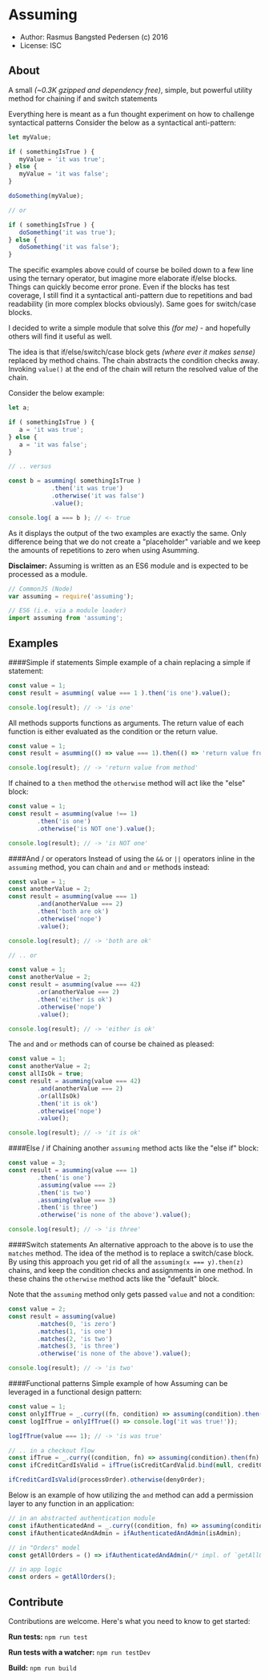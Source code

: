 # Assuming

* Author: Rasmus Bangsted Pedersen (c) 2016
* License: ISC

## About
A small *(~0.3K gzipped and dependency free)*, simple, but powerful utility method for chaining if and switch statements

Everything here is meant as a fun thought experiment on how to challenge syntactical patterns
Consider the below as a syntactical anti-pattern:
```js
let myValue;

if ( somethingIsTrue ) {
   myValue = 'it was true';
} else {
   myValue = 'it was false';
}

doSomething(myValue);

// or

if ( somethingIsTrue ) {
   doSomething('it was true');
} else {
   doSomething('it was false');
}
```
The specific examples above could of course be boiled down to a few line using the ternary operator, but imagine more elaborate if/else
blocks. Things can quickly become error prone. Even if the blocks has test coverage, I still find it a syntactical anti-pattern due
to repetitions and bad readability (in more complex blocks obviously). Same goes for switch/case blocks.

I decided to write a simple module that solve this *(for me)* - and hopefully others will find it useful as well.

The idea is that if/else/switch/case block gets *(where ever it makes sense)* replaced by method chains.
The chain abstracts the condition checks away.
Invoking `value()` at the end of the chain will return the resolved value of the chain.

Consider the below example:
```js
let a;

if ( somethingIsTrue ) {
   a = 'it was true';
} else {
   a = 'it was false';
}

// .. versus

const b = asumming( somethingIsTrue )
            .then('it was true')
            .otherwise('it was false')
            .value();

console.log( a === b ); // <- true
```
As it displays the output of the two examples are exactly the same. Only difference being that we do not create
a "placeholder" variable and we keep the amounts of repetitions to zero when using Asumming.

**Disclaimer:** Assuming is written as an ES6 module and is expected to be processed as a module.

```js
// CommonJS (Node)
var assuming = require('assuming');

// ES6 (i.e. via a module loader)
import assuming from 'assuming';
```

## Examples

####Simple if statements
Simple example of a chain replacing a simple if statement:
```js
const value = 1;
const result = asumming( value === 1 ).then('is one').value();

console.log(result); // -> 'is one'
```

All methods supports functions as arguments.
The return value of each function is either evaluated as the condition or the return value.
```js
const value = 1;
const result = asumming(() => value === 1).then(() => 'return value from method').value();

console.log(result); // -> 'return value from method'
```

If chained to a `then` method the `otherwise` method will act like the "else" block:
```js
const value = 1;
const result = asumming(value !== 1)
        .then('is one')
        .otherwise('is NOT one').value();

console.log(result); // -> 'is NOT one'
```

####And / or operators
Instead of using the `&&` or `||` operators inline in the `assuming` method, you can chain `and` and `or` methods instead:
```js
const value = 1;
const anotherValue = 2;
const result = asumming(value === 1)
        .and(anotherValue === 2)
        .then('both are ok')
        .otherwise('nope')
        .value();

console.log(result); // -> 'both are ok'

// .. or

const value = 1;
const anotherValue = 2;
const result = asumming(value === 42)
        .or(anotherValue === 2)
        .then('either is ok')
        .otherwise('nope')
        .value();

console.log(result); // -> 'either is ok'
```

The `and` and `or` methods can of course be chained as pleased:
```js
const value = 1;
const anotherValue = 2;
const allIsOk = true;
const result = asumming(value === 42)
        .and(anotherValue === 2)
        .or(allIsOk)
        .then('it is ok')
        .otherwise('nope')
        .value();

console.log(result); // -> 'it is ok'
```
####Else / if
Chaining another `assuming` method acts like the "else if" block:
```js
const value = 3;
const result = asumming(value === 1)
        .then('is one')
        .assuming(value === 2)
        .then('is two')
        .assuming(value === 3)
        .then('is three')
        .otherwise('is none of the above').value();

console.log(result); // -> 'is three'
```
####Switch statements
An alternative approach to the above is to use the `matches` method. The idea of the method
is to replace a switch/case block. By using this approach you get rid of all the `assuming(x === y).then(z)` chains,
and keep the condition checks and assignments in one method.
In these chains the `otherwise` method acts like the "default" block.

Note that the `assuming` method only gets passed `value` and not a condition:
```js
const value = 2;
const result = assuming(value)
        .matches(0, 'is zero')
        .matches(1, 'is one')
        .matches(2, 'is two')
        .matches(3, 'is three')
        .otherwise('is none of the above').value();

console.log(result); // -> 'is two'
```
####Functional patterns
Simple example of how Assuming can be leveraged in a functional design pattern:
```js
const value = 1;
const onlyIfTrue = _.curry((fn, condition) => assuming(condition).then(fn) );
const logIfTrue = onlyIfTrue(() => console.log('it was true!'));

logIfTrue(value === 1); // -> 'is was true'

// .. in a checkout flow
const ifTrue = _.curry((condition, fn) => assuming(condition).then(fn) );
const ifCreditCardIsValid = ifTrue(isCreditCardValid.bind(null, creditCardInfo));

ifCreditCardIsValid(processOrder).otherwise(denyOrder);

```
Below is an example of how utilizing the `and` method can add a permission layer to any function in an application:
```js
// in an abstracted authentication module
const ifAuthenticatedAnd = _.curry((condition, fn) => assuming(condition).and(isAuthenticated).then(fn));
const ifAuthenticatedAndAdmin = ifAuthenticatedAndAdmin(isAdmin);

// in "Orders" model
const getAllOrders = () => ifAuthenticatedAndAdmin(/* impl. of `getAllOrders` */).otherwise(denyAccess).value();

// in app logic
const orders = getAllOrders();

```

## Contribute
Contributions are welcome. 
Here's what you need to know to get started:

**Run tests:** `npm run test`

**Run tests with a watcher:** `npm run testDev`

**Build:** `npm run build`
